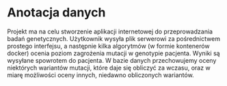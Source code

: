 # Anotacja danych

Projekt ma na celu stworzenie aplikacji internetowej do przeprowadzania badań genetycznych. Użytkownik wysyła plik serwerowi za pośrednictwem prostego interfejsu, a następnie kilka algorytmów (w formie kontenerów docker) ocenia poziom zagrożenia mutacji w genotypie pacjenta. Wyniki są wysyłane spowrotem do pacjenta. W bazie danych przechowujemy oceny niektórych wariantów mutacji, które daje się obliczyć za wczasu, oraz w miarę możliwości oceny innych, niedawno obliczonych wariantów.
